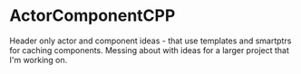 # ActorComponentCPP
Header only actor and component ideas - that use templates and smartptrs for caching components. Messing about with ideas for a larger project that I'm working on.
